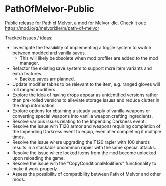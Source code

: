 # PathOfMelvor-Public
Public release for Path of Melvor, a mod for Melvor Idle. Check it out: https://mod.io/g/melvoridle/m/path-of-melvor

Tracked issues / ideas:
  - Investigate the feasibility of implementing a toggle system to switch between modded and vanilla saves.
    - This will likely be obsolete when mod profiles are added to the mod manager.
  - Refactor the existing save system to support more item variants and extra features.
    - Backup saves are planned.
  - Update modifier tables to be relevant to the item, e.g. ranged gloves will roll ranged modifiers
  - Explore the idea of having drops appear as unidentified versions rather than pre-rolled versions to alleviate storage issues and reduce clutter in the drop information.
  - Explore options for obtaining a steady supply of vanilla weapons or converting special weapons into vanilla weapon crafting ingredients.
  - Resolve various issues relating to the Impending Darkness event.
  - Resolve the issue with T120 armor and weapons requiring completion of the Impending Darkness event to equip, even after completing it multiple times.
  - Resolve the issue where upgrading the T120 rapier with 100 shards results in a stackable uncommon rapier with the same special attacks.
  - Resolve the issue where locked items from the mod become unlocked upon reloading the game.
  - Resolve the issue with the "CopyConditionalModifiers" functionality to make it work properly.
  - Assess the possibility of compatibility between Path of Melvor and  other mods.
